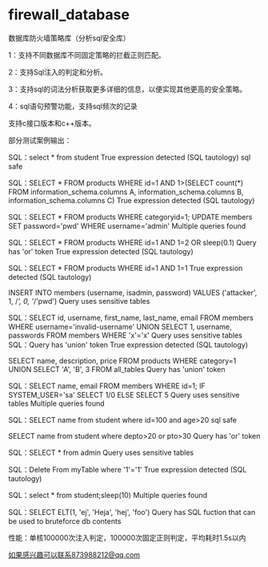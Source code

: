 # firewall_database
数据库防火墙策略库（分析sql安全库）

1：支持不同数据库不同固定策略的拦截正则匹配。

2：支持Sql注入的判定和分析。

3：支持sql的词法分析获取更多详细的信息，以便实现其他更高的安全策略。

4：sql语句预警功能，支持sql频次的记录

支持c接口版本和c++版本。

部分测试案例输出：

SQL：select * from student
True expression detected (SQL tautology)
sql safe

SQL：SELECT * FROM products WHERE id=1 AND 1>(SELECT count(*) FROM information_schema.columns A, information_schema.columns B, information_schema.columns C)
True expression detected (SQL tautology)

SQL：SELECT * FROM products WHERE categoryid=1; UPDATE members SET password='pwd' WHERE username='admin'
Multiple queries found

SQL：SELECT * FROM products WHERE id=1 AND 1=2 OR sleep(0.1)
Query has 'or' token
True expression detected (SQL tautology)

SQL：SELECT * FROM products WHERE id=1 AND 1=1
True expression detected (SQL tautology)

INSERT INTO members (username, isadmin, password) VALUES ('attacker', 1, /*', 0, '*/'pwd')
Query uses sensitive tables

SQL：SELECT id, username, first_name, last_name, email FROM members WHERE username='invalid-username' UNION SELECT 1, username, passwords FROM members WHERE 'x'='x'
Query uses sensitive tables
SQL：Query has 'union' token
True expression detected (SQL tautology)

SELECT name, description, price FROM products WHERE category=1 UNION SELECT 'A', 'B', 3 FROM all_tables
Query has 'union' token

SQL：SELECT name, email FROM members WHERE id=1; IF SYSTEM_USER='sa' SELECT 1/0 ELSE SELECT 5
Query uses sensitive tables
Multiple queries found

SQL：SELECT name from student where id=100 and age>20
sql safe

SELECT name from student where depto>20 or pto>30
Query has 'or' token

SQL：SELECT * from admin
Query uses sensitive tables

SQL：Delete From myTable where '1'='1'
True expression detected (SQL tautology)

SQL：select * from student;sleep(10)
Multiple queries found

 SQL：SELECT ELT(1, 'ej', 'Heja', 'hej', 'foo')
Query has SQL fuction that can be used to bruteforce db contents

性能：单核100000次注入判定，100000次固定正则判定，平均耗时1.5s以内

如果感兴趣可以联系873988212@qq.com
